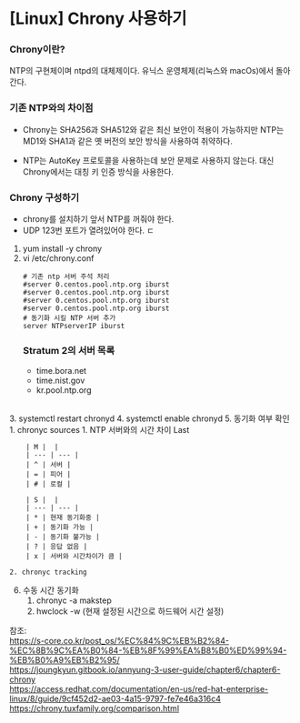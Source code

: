 # [Linux] Chrony 사용하기

### Chrony이란?
NTP의 구현체이며 ntpd의 대체제이다. 유닉스 운영체제(리눅스와 macOs)에서 돌아간다. 

### 기존 NTP와의 차이점
- Chrony는 SHA256과 SHA512와 같은 최신 보안이 적용이 가능하지만 NTP는 MD1와 SHA1과 같은 옛 버전의 보안 방식을 사용하여 취약하다.

- NTP는 AutoKey 프로토콜을 사용하는데 보안 문제로 사용하지 않는다. 대신 Chrony에서는 대칭 키 인증 방식을 사용한다.

### Chrony 구성하기
- chrony를 설치하기 앞서 NTP를 꺼줘야 한다.
- UDP 123번 포트가 열려있어야 한다. ㄷ
1. yum install -y chrony
2. vi /etc/chrony.conf
    ```
    # 기존 ntp 서버 주석 처리 
    #server 0.centos.pool.ntp.org iburst
    #server 0.centos.pool.ntp.org iburst
    #server 0.centos.pool.ntp.org iburst
    #server 0.centos.pool.ntp.org iburst
    # 동기화 시킬 NTP 서버 추가
    server NTPserverIP iburst 
    ```
    ### Stratum 2의 서버 목록
    - time.bora.net
    - time.nist.gov
    - kr.pool.ntp.org  
<br>
3. systemctl restart chronyd
4. systemctl enable chronyd 
5. 동기화 여부 확인
    1. chronyc sources
        1. NTP 서버와의 시간 차이 Last
        
        | M |  |
        | --- | --- |
        | ^ | 서버 |
        | = | 피어 |
        | # | 로컬 |
        
        | S |  |
        | --- | --- |
        | * | 현재 동기화중 |
        | + | 동기화 가능 |
        | - | 동기화 불가능 |
        | ? | 응답 없음 |
        | x | 서버와 시간차이가 큼 |
        
    2. chronyc tracking 
6. 수동 시간 동기화
    1. chronyc -a makstep 
    2. hwclock -w (현재 설정된 시간으로 하드웨어 시간 설정)


참조:  
https://s-core.co.kr/post_os/%EC%84%9C%EB%B2%84-%EC%8B%9C%EA%B0%84-%EB%8F%99%EA%B8%B0%ED%99%94-%EB%B0%A9%EB%B2%95/  
https://joungkyun.gitbook.io/annyung-3-user-guide/chapter6/chapter6-chrony  
https://access.redhat.com/documentation/en-us/red-hat-enterprise-linux/8/guide/9cf452d2-ae03-4a15-9797-fe7e46a316c4  
https://chrony.tuxfamily.org/comparison.html